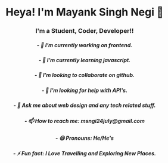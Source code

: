 # <h1 align="center">Heya! I'm Mayank Singh Negi 👋</h1>

### <h3 align="center">I'm a Student, Coder, Developer!!</h1>




<h5 align="center">- 🔭 I’m currently working on frontend.</h5>
<h5 align="center">- 🌱 I’m currently learning javascript.</h5>
<h5 align="center">- 👯 I’m looking to collaborate on github.</h5>
<h5 align="center">- 🤔 I’m looking for help with API's.</h5>
<h5 align="center">- 💬 Ask me about web design and any tech related stuff.</h5>
<h5 align="center">- 📫 How to reach me: msngi24july@gmail.com</h5>
<h5 align="center">- 😄 Pronouns: He/He's</h5>
<h5 align="center">- ⚡ Fun fact: I Love Travelling and Exploring New Places.</h5>

